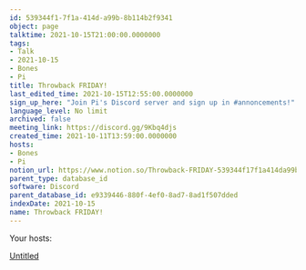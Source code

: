 ```yaml
---
id: 539344f1-7f1a-414d-a99b-8b114b2f9341
object: page
talktime: 2021-10-15T21:00:00.0000000
tags:
- Talk
- 2021-10-15
- Bones
- Pi
title: Throwback FRIDAY!
last_edited_time: 2021-10-15T12:55:00.0000000
sign_up_here: "Join Pi's Discord server and sign up in #annoncements!"
language_level: No limit
archived: false
meeting_link: https://discord.gg/9Kbq4djs
created_time: 2021-10-11T13:59:00.0000000
hosts:
- Bones
- Pi
notion_url: https://www.notion.so/Throwback-FRIDAY-539344f17f1a414da99b8b114b2f9341
parent_type: database_id
software: Discord
parent_database_id: e9339446-880f-4ef0-8ad7-8ad1f507dded
indexDate: 2021-10-15
name: Throwback FRIDAY!
---
```




Your hosts:

[Untitled](https://www.notion.so/482e61b02b9c4456b2b4fe86bb7544c6)   





